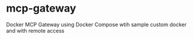 # mcp-gateway
Docker MCP Gateway using Docker Compose wtih sample custom docker and with remote access

